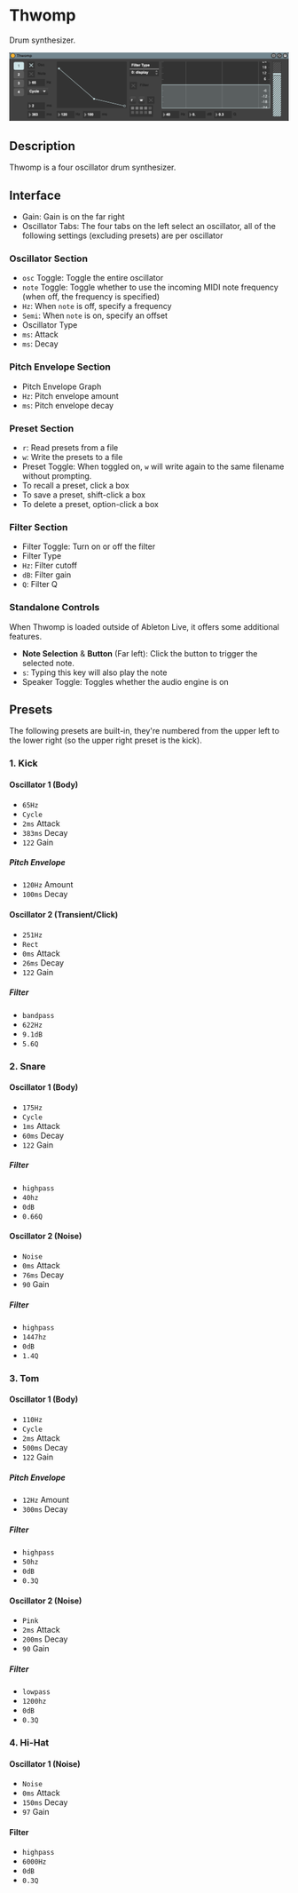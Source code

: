 # Thwomp

Drum synthesizer.

![Thwomp](Thwomp.png)

## Description

Thwomp is a four oscillator drum synthesizer.

## Interface

- Gain: Gain is on the far right
- Oscillator Tabs: The four tabs on the left select an oscillator, all of the following settings (excluding presets) are per oscillator

### Oscillator Section

- `osc` Toggle: Toggle the entire oscillator
- `note` Toggle: Toggle whether to use the incoming MIDI note frequency (when off, the frequency is specified)
- `Hz`: When `note` is off, specify a frequency
- `Semi`: When `note` is on, specify an offset
- Oscillator Type
- `ms`: Attack
- `ms`: Decay

### Pitch Envelope Section

- Pitch Envelope Graph
- `Hz`: Pitch envelope amount
- `ms`: Pitch envelope decay

### Preset Section

- `r`: Read presets from a file
- `w`: Write the presets to a file
- Preset Toggle: When toggled on, `w` will write again to the same filename without prompting.
- To recall a preset, click a box
- To save a preset, shift-click a box
- To delete a preset, option-click a box

### Filter Section

- Filter Toggle: Turn on or off the filter
- Filter Type
- `Hz`: Filter cutoff
- `dB`: Filter gain
- `Q`: Filter Q

### Standalone Controls

When Thwomp is loaded outside of Ableton Live, it offers some additional features.

- **Note Selection** & **Button** (Far left): Click the button to trigger the selected note.
- `s`: Typing this key will also play the note
- Speaker Toggle: Toggles whether the audio engine is on

## Presets

The following presets are built-in, they're numbered from the upper left to the lower right (so the upper right preset is the kick).

### 1. Kick

#### Oscillator 1 (Body)

- `65Hz`
- `Cycle`
- `2ms` Attack
- `383ms` Decay
- `122` Gain

##### Pitch Envelope

- `120Hz` Amount
- `100ms` Decay

#### Oscillator 2 (Transient/Click)

- `251Hz`
- `Rect`
- `0ms` Attack
- `26ms` Decay
- `122` Gain

##### Filter

- `bandpass`
- `622Hz`
- `9.1dB`
- `5.6Q`

### 2. Snare

#### Oscillator 1 (Body)

- `175Hz`
- `Cycle`
- `1ms` Attack
- `60ms` Decay
- `122` Gain

##### Filter

- `highpass`
- `40hz`
- `0dB`
- `0.66Q`

#### Oscillator 2 (Noise)

- `Noise`
- `0ms` Attack
- `76ms` Decay
- `90` Gain

##### Filter

- `highpass`
- `1447hz`
- `0dB`
- `1.4Q`

### 3. Tom

#### Oscillator 1 (Body)

- `110Hz`
- `Cycle`
- `2ms` Attack
- `500ms` Decay
- `122` Gain

##### Pitch Envelope

- `12Hz` Amount
- `300ms` Decay

##### Filter

- `highpass`
- `50hz`
- `0dB`
- `0.3Q`

#### Oscillator 2 (Noise)

- `Pink`
- `2ms` Attack
- `200ms` Decay
- `90` Gain

##### Filter

- `lowpass`
- `1200hz`
- `0dB`
- `0.3Q`

### 4. Hi-Hat

#### Oscillator 1 (Noise)

- `Noise`
- `0ms` Attack
- `150ms` Decay
- `97` Gain

#### Filter

- `highpass`
- `6000Hz`
- `0dB`
- `0.3Q`
